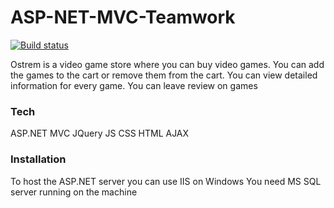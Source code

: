 # ASP-NET-MVC-Teamwork
[![Build status](https://ci.appveyor.com/api/projects/status/6j7ug6uprgw6qaft?svg=true)](https://ci.appveyor.com/project/Merhatt/asp-net-mvc-teamwork)

Ostrem is a video game store where you can buy video games.
You can add the games to the cart or remove them from the cart.
You can view detailed information for every game.
You can leave review on games

### Tech
ASP.NET MVC
JQuery
JS
CSS
HTML
AJAX

### Installation

To host the ASP.NET server you can use IIS on Windows
You need MS SQL server running on the machine
